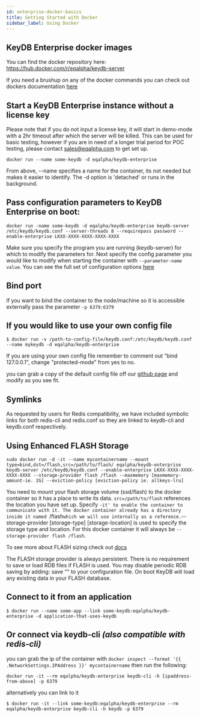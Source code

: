 ```yaml
---
id: enterprise-docker-basics
title: Getting Started with Docker
sidebar_label: Using Docker
---
```


## KeyDB Enterprise docker images

You can find the docker repository here: https://hub.docker.com/r/eqalpha/keydb-server

If you need a brushup on any of the docker commands you can check out dockers documentation [here ](https://docs.docker.com/engine/reference/run/)

## Start a KeyDB Enterprise instance without a license key

Please note that if you do not input a license key, it will start in demo-mode with a 2hr timeout after which the server will be killed. This can be used for basic testing, however if you are in need of a longer trial period for POC testing, please contact sales@eqalpha.com to get set up.
```
docker run --name some-keydb -d eqalpha/keydb-enterprise
```
From above, --name specifies a name for the container, its not needed but makes it easier to identify. The -d option is 'detached' or runs in the background.

## Pass configuration parameters to KeyDB Enterprise on boot:
```
docker run -name some-keydb -d eqalpha/keydb-enterprise keydb-server /etc/keydb/keydb.conf --server-threads 8 --requirepass password --enable-enterprise LKXX-XXXX-XXXX-XXXX-XXXX
```
Make sure you specify the program you are running (keydb-server) for which to modify the parameters for. Next specify the config parameter you would like to modify when starting the container with `--parameter-name value`.
You can see the full set of configuration options [here](https://docs.keydb.dev/docs/config-file/)

## Bind port

If you want to bind the container to the node/machine so it is accessible externally pass the parameter `-p 6379:6379`

## If you would like to use your own config file

```
$ docker run -v /path-to-config-file/keydb.conf:/etc/keydb/keydb.conf --name mykeydb -d eqalpha/keydb-enterprise
```
If you are using your own config file remember to comment out "bind 127.0.0.1", change "protected-mode" from yes to no. 

you can grab a copy of the default config file off our [github page](https://github.com/EQ-Alpha/KeyDB) and modify as you see fit.

## Symlinks

As requested by users for Redis compatibility, we have included symbolic links for both redis-cli and redis.conf so they are linked to keydb-cli and keydb.conf respectively. 


## Using Enhanced FLASH Storage

```
sudo docker run -d -it --name mycontainername --mount type=bind,dst=/flash,src=/path/to/flash/ eqalpha/keydb-enterprise keydb-server /etc/keydb/keydb.conf --enable-enterprise LKXX-XXXX-XXXX-XXXX-XXXX --storage-provider flash /flash --maxmemory [maxmemory-amount-ie. 2G] --eviction-policy [eviction-policy ie. allkeys-lru]
```
You need to mount your flash storage volume (ssd/flash) to the docker container so it has a place to write its data. `src=/path/to/flash` references the location you have set up. Specify `-it' to enable the container to communicate with it. The docker container already has a directory inside it named `/flash` which we will use internally as a reference. `--storage-provider [storage-type] [storage-location] is used to specify the storage type and location. For this docker container it will always be `--storage-provider flash /flash`. 

To see more about FLASH sizing check out [docs](https://docs.keydb.dev/docs/enterprise-flash-sizing/)

The FLASH storage provider is always persistent. There is no requirement to save or load RDB files if FLASH is used. You may disable periodic RDB saving by adding: save "" to your configuration file. On boot KeyDB will load any existing data in your FLASH database. 


## Connect to it from an application

```
$ docker run --name some-app --link some-keydb:eqalpha/keydb-enterprise -d application-that-uses-keydb
```

## Or connect via keydb-cli *(also compatible with redis-cli)*

you can grab the ip of the container with `docker inspect --format '{{ .NetworkSettings.IPAddress }}' mycontainername` then run the following:
```
docker run -it --rm eqalpha/keydb-enterprise keydb-cli -h [ipaddress-from-above] -p 6379
```
alternatively you can link to it
```
$ docker run -it --link some-keydb:eqalpha/keydb-enterprise --rm eqalpha/keydb-enterprise keydb-cli -h keydb -p 6379
```
